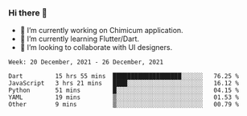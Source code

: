 ### Hi there 👋

<!--
**devcat37/devcat37** is a ✨ _special_ ✨ repository because its `README.md` (this file) appears on your GitHub profile.-->


- 🔭 I’m currently working on Chimicum application.
- 🌱 I’m currently learning Flutter/Dart.
- 👯 I’m looking to collaborate with UI designers.
<!-- - 🤔 I’m looking for help with ... -->

<!--START_SECTION:waka-->
```text
Week: 20 December, 2021 - 26 December, 2021

Dart         15 hrs 55 mins  ███████████████████░░░░░░   76.25 % 
JavaScript   3 hrs 21 mins   ████░░░░░░░░░░░░░░░░░░░░░   16.12 % 
Python       51 mins         █░░░░░░░░░░░░░░░░░░░░░░░░   04.15 % 
YAML         19 mins         ▒░░░░░░░░░░░░░░░░░░░░░░░░   01.53 % 
Other        9 mins          ▒░░░░░░░░░░░░░░░░░░░░░░░░   00.79 % 
```
<!--END_SECTION:waka-->
